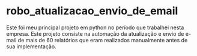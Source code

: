 # robo_atualizacao_envio_de_email
Este foi meu principal projeto em python no período que trabalhei nesta empresa.
Este projeto consiste na automação da atualização e envio de e-mail de mais de 60 relatórios que eram realizados manualmente antes de sua implementação.

